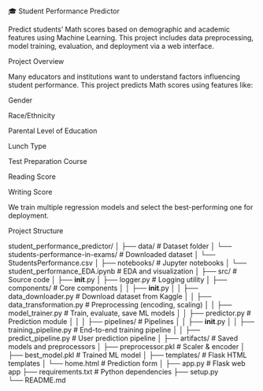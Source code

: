 🎓 Student Performance Predictor

Predict students’ Math scores based on demographic and academic features using Machine Learning. This project includes data preprocessing, model training, evaluation, and deployment via a web interface.

Project Overview

Many educators and institutions want to understand factors influencing student performance. This project predicts Math scores using features like:

Gender

Race/Ethnicity

Parental Level of Education

Lunch Type

Test Preparation Course

Reading Score

Writing Score

We train multiple regression models and select the best-performing one for deployment.

Project Structure

student_performance_predictor/
│
├── data/                                 # Dataset folder
│   └── students-performance-in-exams/   # Downloaded dataset
│       └── StudentsPerformance.csv
│
├── notebooks/                            # Jupyter notebooks
│   └── student_performance_EDA.ipynb     # EDA and visualization
│
├── src/                                  # Source code
│   ├── __init__.py
│   ├── logger.py                         # Logging utility
│   ├── components/                       # Core components
│   │   ├── __init__.py
│   │   ├── data_downloader.py            # Download dataset from Kaggle
│   │   ├── data_transformation.py        # Preprocessing (encoding, scaling)
│   │   ├── model_trainer.py              # Train, evaluate, save ML models
│   │   ├── predictor.py                  # Prediction module
│   │
│   ├── pipelines/                        # Pipelines
│   │   ├── __init__.py
│   │   ├── training_pipeline.py          # End-to-end training pipeline
│   │   ├── predict_pipeline.py           # User prediction pipeline
│
├── artifacts/                            # Saved models and preprocessors
│   ├── preprocessor.pkl                  # Scaler & encoder
│   ├── best_model.pkl                     # Trained ML model
│
├── templates/                            # Flask HTML templates
│   └── home.html                          # Prediction form
│
├── app.py                                # Flask web app
├── requirements.txt                      # Python dependencies
├── setup.py                              
└── README.md                             
